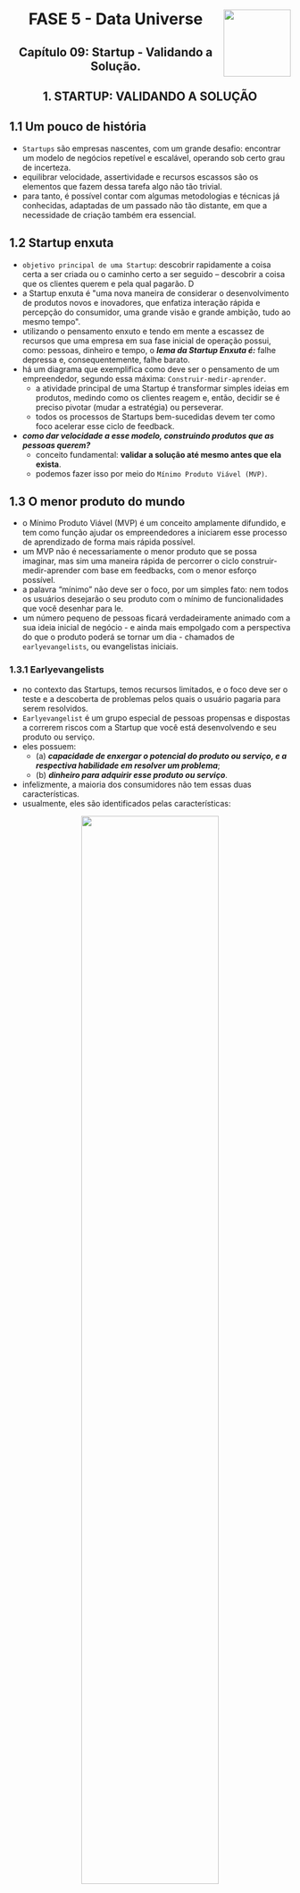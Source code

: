 <div align="center">
<a href="https://github.com/monicaquintal" target="_blank"><img align="right" height="120px" src="../assets/logo.png" /></a>
<h1>FASE 5 - Data Universe</h1>
<h2>Capítulo 09: Startup - Validando a Solução.</h2>
</div>

<div align="center">
<h2>1. STARTUP: VALIDANDO A SOLUÇÃO</h2>
</div>

## 1.1 Um pouco de história

- `Startups` são empresas nascentes, com um grande desafio: encontrar um modelo de negócios repetível e escalável, operando sob certo grau de incerteza. 
- equilibrar velocidade, assertividade e recursos escassos são os elementos que fazem dessa tarefa algo não tão trivial. 
- para tanto, é possível contar com algumas metodologias e técnicas já conhecidas, adaptadas de um passado não tão distante, em que a necessidade de criação também era essencial.

## 1.2 Startup enxuta

- `objetivo principal de uma Startup`: descobrir rapidamente a coisa certa a ser criada ou o caminho certo a ser seguido – descobrir a coisa que os clientes querem e pela qual pagarão. D
- a Startup enxuta é "uma nova maneira de considerar o desenvolvimento de produtos novos e inovadores, que enfatiza interação rápida e percepção do consumidor, uma grande visão e grande ambição, tudo ao mesmo tempo".
- utilizando o pensamento enxuto e tendo em mente a escassez de recursos que uma empresa em sua fase inicial de operação possui, como: pessoas, dinheiro e tempo, o ***lema da Startup Enxuta é:*** falhe depressa e, consequentemente, falhe barato. 
- há um diagrama que exemplifica como deve ser o pensamento de um empreendedor, segundo essa máxima: `Construir-medir-aprender`.
  - a atividade principal de uma Startup é transformar simples ideias em produtos, medindo como os clientes reagem e, então, decidir se é preciso pivotar (mudar a estratégia) ou perseverar. 
  - todos os processos de Startups bem-sucedidas devem ter como foco acelerar esse ciclo de feedback.
- ***como dar velocidade a esse modelo, construindo produtos que as pessoas querem?*** 
  - conceito fundamental: **validar a solução até mesmo antes que ela exista**. 
  - podemos fazer isso por meio do `Mínimo Produto Viável (MVP)`.

## 1.3 O menor produto do mundo

- o Mínimo Produto Viável (MVP) é um conceito amplamente difundido, e tem como função ajudar os empreendedores a iniciarem esse processo de aprendizado de forma mais rápida possível. 
- um MVP não é necessariamente o menor produto que se possa imaginar, mas sim uma maneira rápida de percorrer o ciclo construir-medir-aprender com base em feedbacks, com o menor esforço possível.
- a palavra “mínimo” não deve ser o foco, por um simples fato: nem todos os usuários desejarão o seu produto com o mínimo de funcionalidades que você desenhar para le. 
- um número pequeno de pessoas ficará verdadeiramente animado com a sua ideia inicial de negócio - e ainda mais empolgado com a perspectiva do que o produto poderá se tornar um dia - chamados de `earlyevangelists`, ou evangelistas iniciais.

### 1.3.1 Earlyevangelists
- no contexto das Startups, temos recursos limitados, e o foco deve ser o teste e a descoberta de problemas pelos quais o usuário pagaria para serem resolvidos. 
- `Earlyevangelist` é um grupo especial de pessoas propensas e dispostas a correrem riscos com a Startup que você está desenvolvendo e seu produto ou serviço. 
- eles possuem: 
  - (a) ***capacidade de enxergar o potencial do produto ou serviço, e a respectiva habilidade em resolver um problema***; 
  - (b) ***dinheiro para adquirir esse produto ou serviço***. 
- infelizmente, a maioria dos consumidores não tem essas duas características. 
- usualmente, eles são identificados pelas características:

<div align="center">
<img src="./images/cap09-earlyevangelists.png" width="70%"><br>
<em>Características dos Earlyevangelists.;</em>
</div>

- esse grupo especial precisa amar a visão de produto que você deseja construir, e não o produto em si. 
- apaixonados pela visão, eles não se importarão se você errar com o produto, seja ele cheio de bugs, um vilão de memória de processamento, com falhas no código, seja cheio de funcionalidades erradas e faltantes. 
- esse grupo seleto de pessoas, uma vez descoberto, faz parte da sua equipe; são tão apaixonados pela visão do produto, que são capazes de narrar o que será o produto e vender essa ideia para outras pessoas, evangelizando essas pessoas a também se tornarem clientes.
- é na comunicação com os earlyevangelists, e na validação das hipóteses de negócio e de produto do seu negócio, que entra o conceito de MVP.

## 1.4 Mínimo Produto Viável

- em uma definição bastante simples e direta: `O mínimo produto viável é aquela versão de um novo produto que permite uma equipe coletar o máximo de aprendizado de validação a respeito dos clientes com o mínimo de esforço possível`. 
- isso significa que grande parte do esforço desse produto inicial não é de desenvolvimento, mas sim de conversas com clientes, métricas e análises.
  - esse conceito é especialmente importante e aqui fica a lição: ***não adianta sair construindo***.
  - não só o produto, mas o MVP precisa ser validado e pensado. 
- neste pontocabe a importância da formulação de hipóteses a serem validadas. 

## 1.5 Resumindo a história

- este capítulo discutiu a importância de se pensar em testes rápidos, de modo a testar suas hipóteses de negócio. 
- um MVP serve simplesmente ao propósito de cumprir com o ciclo de construir-medir-aprender, do conceito Lean Startup, e não é algo trivial a ser feito. 
- qpesar de poder ser considerado “um pequeno produto”, um MVP não é só isso. É muito mais. Um MVP é a menor experiência que valida as hipóteses de um empreendedor.

## 1.6 Bônus: PoC x Protótipo x MVP

- como um desenvolvedor de software, é importante conhecer não só o que é um MVP e a sua ideia central, mas saber a diferença entre o termo e o conceito em relação à PoC e a ideia de protótipo. 
- há de se considerar alguns detalhes quando se pensa em desenvolver uma das três abordagens:
  - Quem é o público-alvo da técnica a ser empregada?
  - Quem será o público-alvo do produto final?
  - O que você quer validar?
- é importante que o desenvolvedor e o time responsável pela confecção das abordagens reflitam sobre essas três questões. 

### 1.6.1 PoC (Proof of Concept ou Prova de Conceito)
- esse método é uma prova de conceito sobre a viabilidade técnica do uso de uma ferramenta. 
- uma prova de conceito pode ser desenvolvida, geralmente, durante um tempo preestabelecido, de forma a testar o conceito vendido.
- esse método é especialmente eficaz quando o produto já existe e será usado em condições novas, em um cenário nunca testado antes, ou se o produto já existe, mas necessita de novas linhas de código para a adaptação à nova realidade.
- a grande desvantagem é o tempo: certamente uma PoC envolverá o time de desenvolvimento que deverá provar que as funcionalidades definidas no escopo da PoC funcionam como deveriam. 
- além de tempo, esse desenvolvimento fatalmente custará dinheiro e cabe à etapa de negociação validar quem paga essa conta; se a empresa fornecedora, e que desenvolverá a PoC, ou a empresa contratante, que demanda a PoC. 

### 1.6.2 Protótipo
- se uma PoC mostra o que o produto consegue e pode fazer, o protótipo mostra como será feito. 
- um protótipo nada mais é do que uma versão, geralmente funcional, do que será o produto final. 
- dessa forma, é possível tangibilizar o que será feito, tornando palpável aos usuários as possibilidades do produto. 
- com o protótipo correto, você pode atrair investimento, realizar o início de um processo de venda, ou começar um MVP. 

### 1.6.3 MVP
- tem como foco testar o interesse inicial de um grupo sobre determinado negócio ou, ainda, validar um modelo inicial de negócios. 
- validando rápido é possível errar rápido e, consequentemente, mais barato. 
- o MVP pode ser utilizado em contextos distintos.
- é diferente, por exemplo, de uma PoC pois aqui não queremos demonstrar que determinado produto é capaz de fazer alguma coisa, muitas vezes o produto sequer existe. O que queremos aqui é aplicar os conceitos de Startup Enxuta, de forma rápida, e aprendendo sempre.

--- 

## FAST TEST

### 1. A expressão "falhar depressa para falhar barato" resume qual lema?
> O lema da startup enxuta.

### 2. O que são earlyevangelists?
> Earlyevangelists são um grupo especial de pessoas propensas e dispostas a correrem riscos com a startup que você está desenvolvendo, bem como com o seu produto ou serviço.

### 3. Qual destas não é uma das características dos earlyevangelists?
> Conseguem testar rápido a ideia dos outros, oferecendo feedbacks velozes e precisos do que se deve alterar.

### 4. O que são startups?
> Startups são empresas nascentes, com um modelo de negócio repetível e escalável.

### 5. O que é MVP?
> O Mínimo Produto Viável (MVP) é um conceito que define uma maneira rápida de percorrer o ciclo construir-medir-aprender com base em feedbacks e o menor esforço possível.

### 6. A grande desvantagem é o tempo e o custo, já que envolveremos o time de desenvolvimento, o qual deverá garantir as funcionalidades definidas no escopo. Do que estamos falando?
> PoC.

### 7. Qual é o ciclo iterativo da startup enxuta?
> Construir, medir e aprender… repetidas vezes.

### 8. Como poderíamos resumir o modelo de desenvolvimento de cliente elaborado por Steve Blank em 2014?
> Poderíamos resumir esse modelo como "vá para a rua", ou seja, quanto mais rápido tiver contato com os clientes, melhor.

### 9. A menor experiência que valida as hipóteses de um empreendedor sobre a sua ideia chama-se:
> MVP.

### 10.O que é um PoC?
> PoC significa Proof of Concept, ou Prova de Conceito. Como o próprio nome diz, esse método é uma prova de conceito sobre a viabilidade técnica do uso de uma ferramenta.

---

[Voltar ao início!](https://github.com/monicaquintal/smart_cities)